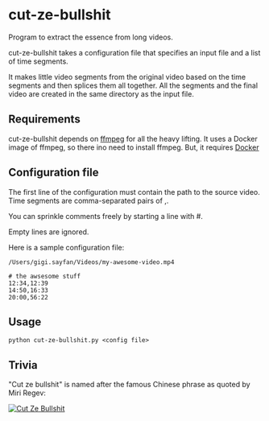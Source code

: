 # cut-ze-bullshit

Program to extract the essence from long videos.

cut-ze-bullshit takes a configuration file that specifies an input file
and a list of time segments.

It makes little video segments from the original video based on the 
time segments and then splices them all together. 
All the segments and the final video are created in the same directory
as the input file.

 
## Requirements

cut-ze-bullshit depends on [ffmpeg](https://ffmpeg.org) for all the heavy lifting. 
It uses a Docker image of ffmpeg, so there ino need to install ffmpeg. But, it
requires [Docker](https://www.docker.com)


## Configuration file

The first line of the configuration must contain the path to the source video.
Time segments are comma-separated pairs of <start time>,<end time>.

You can sprinkle comments freely by starting a line with #.

Empty lines are ignored.
 
Here is a sample configuration file:

```
/Users/gigi.sayfan/Videos/my-awesome-video.mp4

# the awsesome stuff
12:34,12:39
14:50,16:33
20:00,56:22
```
 
## Usage 

`python cut-ze-bullshit.py <config file>`

## Trivia

"Cut ze bullshit" is named after the famous Chinese phrase as quoted by Miri Regev:

[![Cut Ze Bullshit](http://img.youtube.com/vi/SNg5v8BqTdw/0.jpg)](http://www.youtube.com/watch?v=SNg5v8BqTdw "Cut Ze Bullshit")
